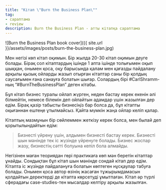 ```yaml
---
title: "Кітап \"Burn the Business Plan\""
tag:
- сараптама
- review
description: Burn the Business Plan - атты кітапқа сараптама
---
```


![Burn the Business Plan book cover]({{ site.url }}/assets/images/posts/burn-the-business-plan.jpg)

Мен негізі көп кітап оқимын. Бір жылда 20-30 кітап оқимын деуге болады. Бірақ сол кітаптардың ішінде 1 апта ішінде толығымен оқып шыққан, онымен қоса, оқу барысында қалам мен қағазды пайдалану арқылы қызық ойларды жазып отырған кітаптар саны бір қолдың саусағымен ғана санауға болатын шығар. Солардың бірі #CarlShramm-ның “#BurnTheBusinessPlan” деген кітабы.

Бұл кітап бизнес туралы ойлап жүрген, неден бастау керек екенін әлі білмейтін, немесе білемін деп ойлайтын адамдар үшін жазылған дер едім. Бірақ қазір табысты бизнесіңіз бар болса да, бұл кітапты оқығаннан ештеңе ұтылмайсыз. Қайта мүмкін жаңа ойлар келіп қалар.

Кітаптың мазмұнын бір сөйлеммен жеткізу керек болса, мен былай деп қорытылындайтын едім:

> Бизнесті үйрену үшін, алдымен бизнесті бастау керек. Бизнесті шын мәнінде тек іс жүзінде үйренуге болады. Бизнес жоспар жазу, бизнестің сәтті болуына кепіл бола алмайды.

Негізінен маған теориядан гөрі практикаға көп мән беретін кітаптар ұнайды. Сондықтан бұл кітап шын мәнінде сондай кітап дер едім. Кітапта іс жүзінде пайдалануға болатын көптеген нұсқаулар табуға болады. Онымен қоса автор өзінің жасаған тұжырымдамасын қолдайтын деректерді де кітапта көрсетуді ұмытпаған. Кітап әр түрлі сферадағы case-studies-тен мысалдар келтіру арқылы жазылған.